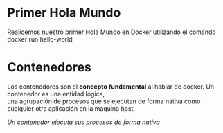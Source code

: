 # Primer Hola Mundo

Realicemos nuestro primer Hola Mundo en Docker utilizando el comando     
    docker run hello-world

# Contenedores
Los contenedores son el **concepto fundamental** al hablar de docker. Un contenedor es una entidad lógica,  
una agrupación de procesos que se ejecutan de forma nativa como cualquier otra aplicación en la máquina host.  

*Un contenedor ejecuta sus procesos de forma nativa*  